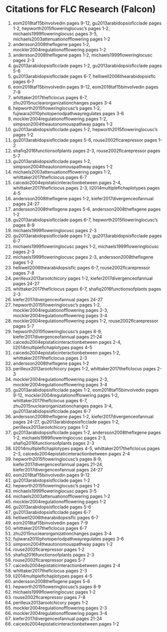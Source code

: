 # Citations for FLC Research (Falcon)

1. eom2018taf15binvolvedin pages 9-12, gu2013arabidopsisflcclade pages 1-2, hepworth2015floweringlocusc’s pages 1-2, michaels1999floweringlocusc pages 3-5, michaels2003attenuationofflowering pages 1-2
2. andersson2008theflxgene pages 1-2, mockler2004regulationofflowering pages 1-2
3. andersson2008theflxgene pages 1-2, michaels1999floweringlocusc pages 2-3
4. gu2013arabidopsisflcclade pages 1-2, gu2013arabidopsisflcclade pages 5-6
5. gu2013arabidopsisflcclade pages 6-7, helliwell2006thearabidopsisflc pages 6-7
6. eom2018taf15binvolvedin pages 9-12, eom2018taf15binvolvedin pages 7-9
7. whittaker2017theflclocus pages 6-7, zhu2015nuclearorganizationchanges pages 3-4
8. hepworth2015floweringlocusc’s pages 1-2, fujiwara2010photoperiodpathwayregulates pages 3-6
9. mockler2004regulationofflowering pages 1-2, simpson2004theautonomouspathway pages 1-2
10. gu2013arabidopsisflcclade pages 1-2, hepworth2015floweringlocusc’s pages 1-2
11. gu2013arabidopsisflcclade pages 5-6, rouse2002flcarepressor pages 1-2
12. shafiq2016functionsofplants pages 2-3, rouse2002flcarepressor pages 5-7
13. gu2013arabidopsisflcclade pages 1-2, simpson2004theautonomouspathway pages 1-2
14. michaels2003attenuationofflowering pages 1-2, whittaker2017theflclocus pages 6-7
15. caicedo2004epistaticinteractionbetween pages 2-4, whittaker2017theflclocus pages 2-3, li2014multipleflchaplotypes pages 4-5
16. andersson2008theflxgene pages 1-2, kiefer2017divergenceofannual pages 24-27
17. andersson2008theflxgene pages 5-6, andersson2008theflxgene pages 1-2
18. gu2013arabidopsisflcclade pages 6-7, hepworth2015floweringlocusc’s pages 8-9
19. michaels1999floweringlocusc pages 2-3
20. gu2013arabidopsisflcclade pages 1-2, gu2013arabidopsisflcclade pages 6-7
21. michaels1999floweringlocusc pages 1-2, michaels1999floweringlocusc pages 2-3
22. michaels1999floweringlocusc pages 2-3, andersson2008theflxgene pages 1-2
23. helliwell2006thearabidopsisflc pages 6-7, rouse2002flcarepressor pages 7-8
24. perilleux2013arootchicory pages 1-2, kiefer2017divergenceofannual pages 24-27
25. whittaker2017theflclocus pages 6-7, shafiq2016functionsofplants pages 2-3
26. kiefer2017divergenceofannual pages 24-27
27. hepworth2015floweringlocusc’s pages 1-2, mockler2004regulationofflowering pages 2-3, mockler2004regulationofflowering pages 3-4
28. mockler2004regulationofflowering pages 1-2, rouse2002flcarepressor pages 5-7
29. hepworth2015floweringlocusc’s pages 8-9, kiefer2017divergenceofannual pages 21-24
30. caicedo2004epistaticinteractionbetween pages 2-4, li2014multipleflchaplotypes pages 4-5
31. caicedo2004epistaticinteractionbetween pages 1-2, whittaker2017theflclocus pages 2-3
32. andersson2008theflxgene pages 1-2
33. perilleux2013arootchicory pages 1-2, whittaker2017theflclocus pages 2-3
34. mockler2004regulationofflowering pages 2-3, mockler2004regulationofflowering pages 3-4
35. gu2013arabidopsisflcclade pages 1-2, eom2018taf15binvolvedin pages 9-12, mockler2004regulationofflowering pages 1-2, whittaker2017theflclocus pages 6-7, zhu2015nuclearorganizationchanges pages 3-4, gu2013arabidopsisflcclade pages 6-7
36. andersson2008theflxgene pages 1-2, kiefer2017divergenceofannual pages 24-27, gu2013arabidopsisflcclade pages 1-2, perilleux2013arootchicory pages 1-2
37. gu2013arabidopsisflcclade pages 1-2, andersson2008theflxgene pages 1-2, michaels1999floweringlocusc pages 2-3, shafiq2016functionsofplants pages 2-3
38. li2014multipleflchaplotypes pages 4-5, whittaker2017theflclocus pages 2-3, caicedo2004epistaticinteractionbetween pages 2-4
39. hepworth2015floweringlocusc’s pages 8-9, kiefer2017divergenceofannual pages 21-24, kiefer2017divergenceofannual pages 24-27
40. eom2018taf15binvolvedin pages 9-12
41. gu2013arabidopsisflcclade pages 1-2
42. hepworth2015floweringlocusc’s pages 1-2
43. michaels1999floweringlocusc pages 3-5
44. michaels2003attenuationofflowering pages 1-2
45. mockler2004regulationofflowering pages 1-2
46. gu2013arabidopsisflcclade pages 5-6
47. gu2013arabidopsisflcclade pages 6-7
48. helliwell2006thearabidopsisflc pages 6-7
49. eom2018taf15binvolvedin pages 7-9
50. whittaker2017theflclocus pages 6-7
51. zhu2015nuclearorganizationchanges pages 3-4
52. fujiwara2010photoperiodpathwayregulates pages 3-6
53. simpson2004theautonomouspathway pages 1-2
54. rouse2002flcarepressor pages 1-2
55. shafiq2016functionsofplants pages 2-3
56. rouse2002flcarepressor pages 5-7
57. caicedo2004epistaticinteractionbetween pages 2-4
58. whittaker2017theflclocus pages 2-3
59. li2014multipleflchaplotypes pages 4-5
60. andersson2008theflxgene pages 5-6
61. hepworth2015floweringlocusc’s pages 8-9
62. michaels1999floweringlocusc pages 1-2
63. rouse2002flcarepressor pages 7-8
64. perilleux2013arootchicory pages 1-2
65. mockler2004regulationofflowering pages 2-3
66. mockler2004regulationofflowering pages 3-4
67. kiefer2017divergenceofannual pages 21-24
68. caicedo2004epistaticinteractionbetween pages 1-2
